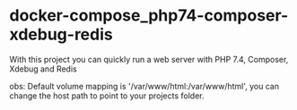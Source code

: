# docker-compose_php74-composer-xdebug-redis
With this project you can quickly run a web server with PHP 7.4, Composer, Xdebug and Redis 


obs: Default volume mapping is '/var/www/html:/var/www/html', you can change the host path to point to your projects folder.
